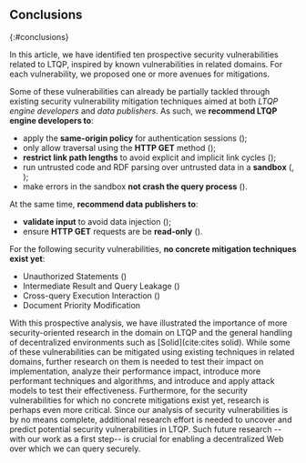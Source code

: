 ## Conclusions
{:#conclusions}

In this article, we have identified ten prospective security vulnerabilities related to LTQP,
inspired by known vulnerabilities in related domains.
For each vulnerability, we proposed one or more avenues for mitigations.

Some of these vulnerabilities can already be partially tackled through existing security vulnerability mitigation techniques
aimed at both *LTQP engine developers* and *data publishers*.
As such, we **recommend LTQP engine developers to**:

* apply the **same-origin policy** for authentication sessions ([](#vulnerability-session-hijacking));
* only allow traversal using the **HTTP GET** method ([](#vulnerability-session-hijacking));
* **restrict link path lengths** to avoid explicit and implicit link cycles ([](#vulnerability-link-cycles));
* run untrusted code and RDF parsing over untrusted data in a **sandbox** ([](#vulnerability-arbitrary-code-exec), [](#vulnerability-system-hogging));
* make errors in the sandbox **not crash the query process** ([](#vulnerability-document-corruption)).

At the same time, **recommend data publishers to**:

* **validate input** to avoid data injection ([](#vulnerability-cross-site-injection));
* ensure **HTTP GET** requests are be **read-only** ([](#vulnerability-session-hijacking)).

For the following security vulnerabilities, **no concrete mitigation techniques exist yet**:

* Unauthorized Statements ([](#vulnerability-unauthorized-statements))
* Intermediate Result and Query Leakage ([](#vulnerability-intermediate-leakage))
* Cross-query Execution Interaction ([](#vulnerability-cross-query-interaction))
* Document Priority Modification [](#vulnerability-doc-priority-modification)

With this prospective analysis, we have illustrated the importance of more security-oriented research
in the domain on LTQP and the general handling of decentralized environments such as [Solid](cite:cites solid).
While some of these vulnerabilities can be mitigated using existing techniques in related domains,
further research on them is needed to test their impact on implementation,
analyze their performance impact,
introduce more performant techniques and algorithms,
and introduce and apply attack models to test their effectiveness.
Furthermore, for the security vulnerabilities for which no concrete mitigations exist yet,
research is perhaps even more critical.
Since our analysis of security vulnerabilities is by no means complete,
additional research effort is needed to uncover and predict potential security vulnerabilities in LTQP.
Such future research --with our work as a first step-- is crucial for enabling a decentralized Web over which we can query securely.
